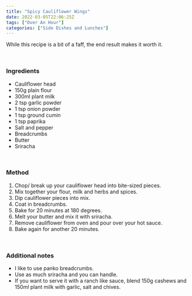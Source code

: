 ```yaml
---
title: "Spicy Cauliflower Wings"
date: 2022-03-05T22:06:25Z
tags: ["Over An Hour"]
categories: ["Side Dishes and Lunches"]
---
```

While this recipe is a bit of a faff, the end result makes it worth it.
&nbsp;

&nbsp;
### Ingredients
* Cauliflower head
* 150g plain flour
* 300ml plant milk
* 2 tsp garlic powder
* 1 tsp onion powder
* 1 tsp ground cumin
* 1 tsp paprika
* Salt and pepper
* Breadcrumbs
* Butter
* Sriracha
&nbsp;

&nbsp;
### Method
1. Chop/ break up your cauliflower head into bite-sized pieces.
2. Mix together your flour, milk and herbs and spices.
3. Dip cauliflower pieces into mix.
4. Coat in breadcrumbs.
5. Bake for 20 minutes at 180 degrees.
6. Melt your butter and mix it with sriracha.
7. Remove cauliflower from oven and pour over your hot sauce.
8. Bake again for another 20 minutes.
&nbsp;

&nbsp;
### Additional notes
* I like to use panko breadcrumbs.
* Use as much sriracha and you can handle.
* If you want to serve it with a ranch like sauce, blend 150g cashews and 150ml plant milk with garlic, salt and chives.

